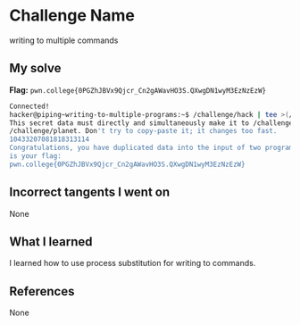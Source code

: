 # Challenge Name
writing to multiple commands

## My solve
**Flag:** `pwn.college{0PGZhJBVx9Qjcr_Cn2gAWavHO3S.QXwgDN1wyM3EzNzEzW}`

```bash
Connected!
hacker@piping~writing-to-multiple-programs:~$ /challenge/hack | tee >(/challenge/the) >(/challenge/planet)
This secret data must directly and simultaneously make it to /challenge/the and
/challenge/planet. Don't try to copy-paste it; it changes too fast.
10433207081818313114
Congratulations, you have duplicated data into the input of two programs! Here
is your flag:
pwn.college{0PGZhJBVx9Qjcr_Cn2gAWavHO3S.QXwgDN1wyM3EzNzEzW}
```
## Incorrect tangents I went on
None

## What I learned
I learned how to use process substitution for writing to commands.

## References 
None
